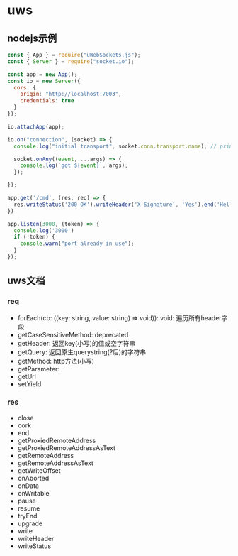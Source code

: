 # uws

## nodejs示例
```js
const { App } = require("uWebSockets.js");
const { Server } = require("socket.io");

const app = new App();
const io = new Server({
  cors: {
    origin: "http://localhost:7003",
    credentials: true
  }
});

io.attachApp(app);

io.on("connection", (socket) => {
  console.log("initial transport", socket.conn.transport.name); // prints "polling"

  socket.onAny((event, ...args) => {
    console.log(`got ${event}`, args);
  });

});

app.get('/cmd', (res, req) => {
  res.writeStatus('200 OK').writeHeader('X-Signature', 'Yes').end('Hello');
})

app.listen(3000, (token) => {
  console.log('3000')
  if (!token) {
    console.warn("port already in use");
  }
});
```
## uws文档
### req
- forEach(cb: ((key: string, value: string) => void)): void: 遍历所有header字段
- getCaseSensitiveMethod: deprecated
- getHeader: 返回key(小写)的值或空字符串
- getQuery: 返回原生querystring(?后)的字符串
- getMethod: http方法(小写)
- getParameter: 
- getUrl
- setYield

### res
- close
- cork
- end
- getProxiedRemoteAddress
- getProxiedRemoteAddressAsText
- getRemoteAddress
- getRemoteAddressAsText
- getWriteOffset
- onAborted
- onData
- onWritable
- pause
- resume
- tryEnd
- upgrade
- write
- writeHeader
- writeStatus